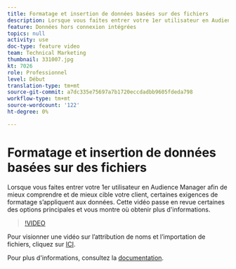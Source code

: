 ```yaml
---
title: Formatage et insertion de données basées sur des fichiers
description: Lorsque vous faites entrer votre 1er utilisateur en Audience Manager afin de mieux comprendre et de mieux cible votre client, certaines exigences de formatage s’appliquent aux données. Cette vidéo passe en revue certaines des options principales et vous montre où obtenir plus d'informations.
feature: Données hors connexion intégrées
topics: null
activity: use
doc-type: feature video
team: Technical Marketing
thumbnail: 331007.jpg
kt: 7026
role: Professionnel
level: Début
translation-type: tm+mt
source-git-commit: a7dc335e75697a7b1720eccdadbb9605fdeda798
workflow-type: tm+mt
source-wordcount: '122'
ht-degree: 0%

---
```



# Formatage et insertion de données basées sur des fichiers

Lorsque vous faites entrer votre 1er utilisateur en Audience Manager afin de mieux comprendre et de mieux cible votre client, certaines exigences de formatage s’appliquent aux données. Cette vidéo passe en revue certaines des options principales et vous montre où obtenir plus d&#39;informations.

>[!VIDEO](https://video.tv.adobe.com/v/331007/?quality=12&learn=on)

Pour visionner une vidéo sur l’attribution de noms et l’importation de fichiers, cliquez sur [ICI](steps-for-ingesting-file-based-data.md).

Pour plus d&#39;informations, consultez la [documentation](https://experienceleague.adobe.com/docs/audience-manager/user-guide/implementation-integration-guides/sending-audience-data/batch-data-transfer-process/inbound-file-contents.html?).
